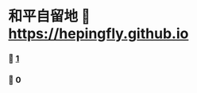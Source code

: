 # 和平自留地 :link: https://hepingfly.github.io 
### :page_facing_up: [1](https://hepingfly.github.io/tag.html) 
### :speech_balloon: 0 


